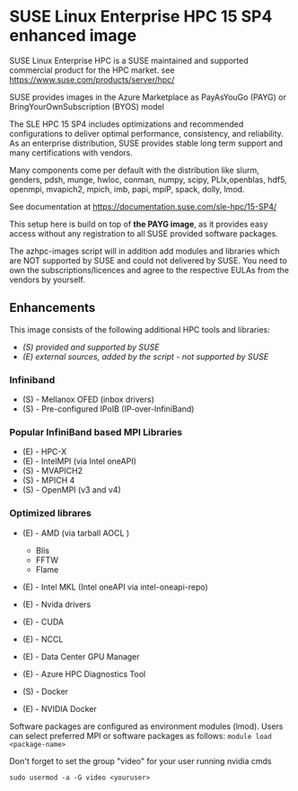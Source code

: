 # SUSE Linux Enterprise HPC 15 SP4 enhanced image

SUSE Linux Enterprise HPC is a SUSE maintained and supported commercial product for the HPC market.
see https://www.suse.com/products/server/hpc/

SUSE provides images in the Azure Marketplace as PayAsYouGo (PAYG) or BringYourOwnSubscription (BYOS) model

The SLE HPC 15 SP4 includes optimizations and recommended configurations to deliver optimal performance,
consistency, and reliability. As an enterprise distribution, SUSE provides stable long term support and many certifications with vendors.

Many components come per default with the distribution like slurm, genders, pdsh, munge, hwloc, conman, numpy, scipy, PLlx,openblas, hdf5, openmpi, mvapich2, mpich, imb, papi, mpiP, spack, dolly, lmod.

See documentation at https://documentation.suse.com/sle-hpc/15-SP4/

This setup here is build on top of **the PAYG image**, as it provides easy access without any registration to all SUSE provided software packages.

The azhpc-images script will in addition add modules and libraries which are NOT supported by SUSE and could not delivered by SUSE. You need to own the subscriptions/licences and agree to the respective EULAs from the vendors by yourself.

## Enhancements
This image consists of the following additional HPC tools and libraries:

- *(S) provided and supported by SUSE*
- *(E) external sources, added by the script - not supported by SUSE*

### Infiniband

- (S) - Mellanox OFED (inbox drivers)
- (S) - Pre-configured IPoIB (IP-over-InfiniBand)

### Popular InfiniBand based MPI Libraries

- (E) - HPC-X
- (E) - IntelMPI (via Intel oneAPI)
- (S) - MVAPICH2
- (S) - MPICH 4
- (S) - OpenMPI (v3 and v4)

### Optimized librares

- (E) - AMD (via tarball AOCL )
  - Blis
  - FFTW
  - Flame

- (E) - Intel MKL (Intel oneAPI via intel-oneapi-repo)

- (E) - Nvida drivers
- (E) - CUDA
- (E) - NCCL

- (E) - Data Center GPU Manager
- (E) - Azure HPC Diagnostics Tool

- (S) - Docker
- (E) - NVIDIA Docker

Software packages are configured as environment modules (lmod). Users can select preferred MPI or software packages as follows:
`module load <package-name>`

Don't forget to set the group "video" for your user running nvidia cmds

`sudo usermod -a -G video <youruser>`
